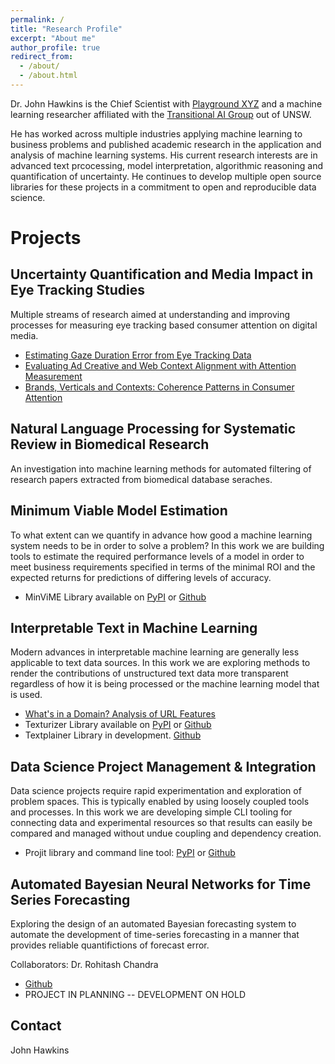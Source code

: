 ```yaml
---
permalink: /
title: "Research Profile"
excerpt: "About me"
author_profile: true
redirect_from: 
  - /about/
  - /about.html
---
```

 
Dr. John Hawkins is the Chief Scientist with [Playground XYZ](https://playgroundxyz.com/)
and a machine learning researcher affiliated with the 
[Transitional AI Group](https://transitional-ai.github.io/) out of UNSW. 

He has worked across multiple industries applying machine learning to business problems and 
published academic research in the application and analysis of machine learning systems.
His current research interests are in advanced text prcocessing, model interpretation, algorithmic
reasoning and quantification of uncertainty. He continues to develop multiple open source
libraries for these projects in a commitment to open and reproducible data science.


Projects
==============

## Uncertainty Quantification and Media Impact in Eye Tracking Studies

Multiple streams of research aimed at understanding and improving processes for
measuring eye tracking based consumer attention on digital media.
  
* [Estimating Gaze Duration Error from Eye Tracking Data](https://dl.acm.org/doi/10.1145/3591156.3591166)
* [Evaluating Ad Creative and Web Context Alignment with Attention Measurement](https://camps.aptaracorp.com/ACM_PMS/PMS/ACM/ICCDA2023/1/f3c42a18-7222-11ee-b37c-16bb50361d1f/OUT/iccda2023-1.html)
* [Brands, Verticals and Contexts: Coherence Patterns in Consumer Attention](https://www.researchgate.net/publication/373213816_Brands_Verticals_and_Contexts_Coherence_Patterns_in_Consumer_Attention)
 
## Natural Language Processing for Systematic Review in Biomedical Research

An investigation into machine learning methods for automated filtering of research
papers extracted from biomedical database seraches.


## Minimum Viable Model Estimation

To what extent can we quantify in advance how good a machine learning system needs to be in order to solve a 
problem? In this work we are building tools to estimate the required performance levels of a model in order
to meet business requirements specified in terms of the minimal ROI and the expected returns for predictions
of differing levels of accuracy.

* MinViME Library available on [PyPI](https://pypi.org/project/minvime/) or [Github](https://github.com/john-hawkins/minvime)


## Interpretable Text in Machine Learning

Modern advances in interpretable machine learning are generally less applicable to text data sources.
In this work we are exploring methods to render the contributions of unstructured text data more transparent 
regardless of how it is being processed or the machine learning model that is used.
 
* [What's in a Domain? Analysis of URL Features](https://www.researchgate.net/publication/373237120_What%27s_in_a_Domain_Analysis_of_URL_Features)
* Texturizer Library available on [PyPI](https://pypi.org/project/texturizer/) or [Github](https://github.com/john-hawkins/texturizer)
* Textplainer Library in development. [Github](https://github.com/john-hawkins/textplainer)


## Data Science Project Management & Integration 

Data science projects require rapid experimentation and exploration of problem spaces. 
This is typically enabled by using loosely coupled tools and processes. In this work we are 
developing simple CLI tooling for connecting data and experimental
resources so that results can easily be compared and managed without undue coupling and dependency creation.

* Projit library and command line tool: [PyPI](https://pypi.org/project/projit/) or [Github](https://github.com/john-hawkins/projit)


## Automated Bayesian Neural Networks for Time Series Forecasting

Exploring the design of an automated Bayesian forecasting system to automate the development of time-series
forecasting in a manner that provides reliable quantifictions of forecast error.

Collaborators: Dr. Rohitash Chandra 
* [Github](https://github.com/john-hawkins/autobayes)
* PROJECT IN PLANNING -- DEVELOPMENT ON HOLD

Contact
-------
John Hawkins


